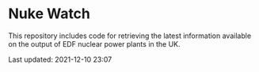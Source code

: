 # Nuke Watch

This repository includes code for retrieving the latest information available on the output of EDF nuclear power plants in the UK.

Last updated: 2021-12-10 23:07